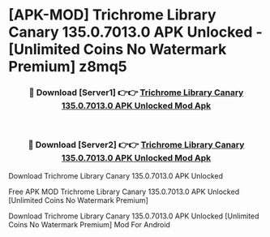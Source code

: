 # [APK-MOD] Trichrome Library Canary 135.0.7013.0 APK Unlocked - [Unlimited Coins No Watermark Premium] z8mq5



<div align="center">
<h3>🔴 Download [Server1] 👉👉 <a href="https://momento.my/?title=Trichrome_Library_Canary_135.0.7013.0_APK_Unlocked">Trichrome Library Canary 135.0.7013.0 APK Unlocked Mod Apk</a></h3><br>

<h3>🔴 Download [Server2] 👉👉 <a href="https://momento.my/?title=Trichrome_Library_Canary_135.0.7013.0_APK_Unlocked">Trichrome Library Canary 135.0.7013.0 APK Unlocked Mod Apk</a></h3>
</div>



Download Trichrome Library Canary 135.0.7013.0 APK Unlocked 

Free APK MOD Trichrome Library Canary 135.0.7013.0 APK Unlocked [Unlimited Coins No Watermark Premium]

Download Trichrome Library Canary 135.0.7013.0 APK Unlocked [Unlimited Coins No Watermark Premium] Mod For Android
